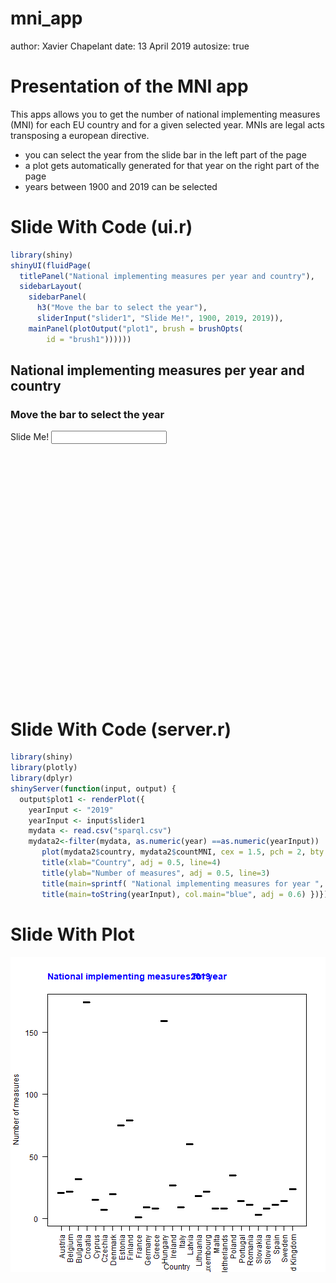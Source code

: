 mni_app
========================================================
author: Xavier Chapelant
date: 13 April 2019
autosize: true

Presentation of the MNI app
========================================================

This apps allows you to get the number of national implementing measures (MNI) for each EU country and for a given selected year. MNIs are legal acts transposing a european directive.

- you can select the year from the slide bar in the left part of the page
- a plot gets automatically generated for that year on the right part of the page
- years between 1900 and 2019 can be selected

Slide With Code (ui.r)
========================================================


```r
library(shiny)
shinyUI(fluidPage(
  titlePanel("National implementing measures per year and country"),
  sidebarLayout(
    sidebarPanel(
      h3("Move the bar to select the year"),
      sliderInput("slider1", "Slide Me!", 1900, 2019, 2019)),
    mainPanel(plotOutput("plot1", brush = brushOpts(
        id = "brush1"))))))
```

<!--html_preserve--><div class="container-fluid">
<h2>National implementing measures per year and country</h2>
<div class="row">
<div class="col-sm-4">
<form class="well">
<h3>Move the bar to select the year</h3>
<div class="form-group shiny-input-container">
<label class="control-label" for="slider1">Slide Me!</label>
<input class="js-range-slider" id="slider1" data-min="1900" data-max="2019" data-from="2019" data-step="1" data-grid="true" data-grid-num="9.91666666666667" data-grid-snap="false" data-prettify-separator="," data-prettify-enabled="true" data-keyboard="true" data-data-type="number"/>
</div>
</form>
</div>
<div class="col-sm-8">
<div id="plot1" class="shiny-plot-output" style="width: 100% ; height: 400px" data-brush-id="brush1" data-brush-fill="#9cf" data-brush-stroke="#036" data-brush-opacity="0.25" data-brush-delay="300" data-brush-delay-type="debounce" data-brush-clip="TRUE" data-brush-direction="xy" data-brush-reset-on-new="FALSE"></div>
</div>
</div>
</div><!--/html_preserve-->

Slide With Code (server.r)
========================================================


```r
library(shiny)
library(plotly)
library(dplyr)
shinyServer(function(input, output) {
  output$plot1 <- renderPlot({
    yearInput <- "2019"
    yearInput <- input$slider1
    mydata <- read.csv("sparql.csv") 
    mydata2<-filter(mydata, as.numeric(year) ==as.numeric(yearInput))
       plot(mydata2$country, mydata2$countMNI, cex = 1.5, pch = 2, bty = "n", las=2, type="b", bg="blue", col="red")
       title(xlab="Country", adj = 0.5, line=4)
       title(ylab="Number of measures", adj = 0.5, line=3)
       title(main=sprintf( "National implementing measures for year ", toString(yearInput),"..."), col.main="blue", adj = 0) 
       title(main=toString(yearInput), col.main="blue", adj = 0.6) })})
```

Slide With Plot
========================================================

![plot of chunk unnamed-chunk-3](mni_app-figure/unnamed-chunk-3-1.png)
